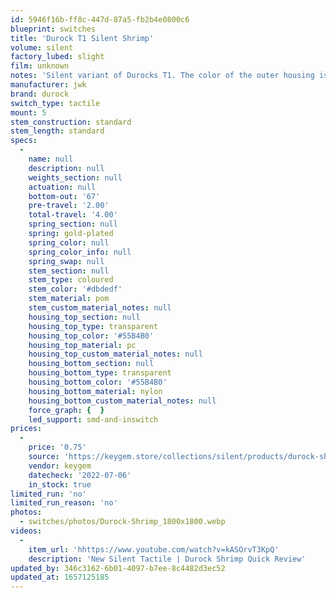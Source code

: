 ```yaml
---
id: 5946f16b-ff8c-447d-87a5-fb2b4e0800c6
blueprint: switches
title: 'Durock T1 Silent Shrimp'
volume: silent
factory_lubed: slight
film: unknown
notes: 'Silent variant of Durocks T1. The color of the outer housing is PANTONE 15-5217 TCX Blue Turquoise.'
manufacturer: jwk
brand: durock
switch_type: tactile
mount: 5
stem_construction: standard
stem_length: standard
specs:
  -
    name: null
    description: null
    weights_section: null
    actuation: null
    bottom-out: '67'
    pre-travel: '2.00'
    total-travel: '4.00'
    spring_section: null
    spring: gold-plated
    spring_color: null
    spring_color_info: null
    spring_swap: null
    stem_section: null
    stem_type: coloured
    stem_color: '#dbdedf'
    stem_material: pom
    stem_custom_material_notes: null
    housing_top_section: null
    housing_top_type: transparent
    housing_top_color: '#55B4B0'
    housing_top_material: pc
    housing_top_custom_material_notes: null
    housing_bottom_section: null
    housing_bottom_type: transparent
    housing_bottom_color: '#55B4B0'
    housing_bottom_material: nylon
    housing_bottom_custom_material_notes: null
    force_graph: {  }
    led_support: smd-and-inswitch
prices:
  -
    price: '0.75'
    source: 'https://keygem.store/collections/silent/products/durock-shrimp-silent-tactile-t1-10pcs'
    vendor: keygem
    datecheck: '2022-07-06'
    in_stock: true
limited_run: 'no'
limited_run_reason: 'no'
photos:
  - switches/photos/Durock-Shrimp_1800x1800.webp
videos:
  -
    item_url: 'hhttps://www.youtube.com/watch?v=kASOrvT3KpQ'
    description: 'New Silent Tactile | Durock Shrimp Quick Review'
updated_by: 346c3162-6b01-4097-b7ee-8c4482d3ec52
updated_at: 1657125185
---
```

